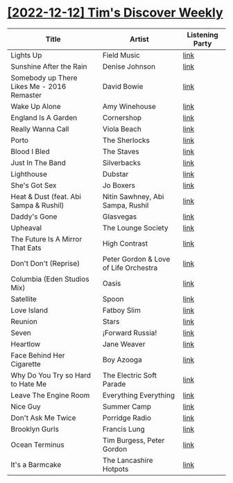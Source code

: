# [[2022-12-12] Tim's Discover Weekly](https://open.spotify.com/user/zachthehammer/playlist/7BZ1Z8OdV59oNChlf4fyFm)

| Title | Artist | Listening Party |
| --- | --- | --- |
| Lights Up | Field Music | [link](https://timstwitterlisteningparty.com/pages/replay/feed_370.html) |
| Sunshine After the Rain | Denise Johnson | [link](https://timstwitterlisteningparty.com/pages/replay/feed_449.html) |
| Somebody up There Likes Me - 2016 Remaster | David Bowie | [link](https://timstwitterlisteningparty.com/pages/replay/feed_327.html) |
| Wake Up Alone | Amy Winehouse | [link]() |
| England Is A Garden | Cornershop | [link](https://timstwitterlisteningparty.com/pages/replay/feed_34.html) |
| Really Wanna Call | Viola Beach | [link]() |
| Porto | The Sherlocks | [link](https://timstwitterlisteningparty.com/pages/replay/feed_1173.html) |
| Blood I Bled | The Staves | [link](https://timstwitterlisteningparty.com/pages/replay/feed_632.html) |
| Just In The Band | Silverbacks | [link](https://timstwitterlisteningparty.com/pages/replay/feed_883.html) |
| Lighthouse | Dubstar | [link](https://timstwitterlisteningparty.com/pages/replay/feed_1070.html) |
| She's Got Sex | Jo Boxers | [link](https://timstwitterlisteningparty.com/pages/replay/feed_946.html) |
| Heat & Dust (feat. Abi Sampa & Rushil) | Nitin Sawhney, Abi Sampa, Rushil | [link](https://timstwitterlisteningparty.com/pages/replay/feed_713.html) |
| Daddy's Gone | Glasvegas | [link](https://timstwitterlisteningparty.com/pages/replay/feed_113.html) |
| Upheaval | The Lounge Society | [link](https://timstwitterlisteningparty.com/pages/replay/feed_1126.html) |
| The Future Is A Mirror That Eats | High Contrast | [link](https://timstwitterlisteningparty.com/pages/replay/feed_748.html) |
| Don't Don't (Reprise) | Peter Gordon & Love of Life Orchestra | [link](https://timstwitterlisteningparty.com/pages/replay/feed_269.html) |
| Columbia (Eden Studios Mix) | Oasis | [link](https://timstwitterlisteningparty.com/pages/replay/feed_28.html) |
| Satellite | Spoon | [link](https://timstwitterlisteningparty.com/pages/replay/feed_1018.html) |
| Love Island | Fatboy Slim | [link](https://timstwitterlisteningparty.com/pages/replay/feed_603.html) |
| Reunion | Stars | [link](https://timstwitterlisteningparty.com/pages/replay/feed_247.html) |
| Seven | ¡Forward Russia! | [link](https://timstwitterlisteningparty.com/pages/replay/feed_467.html) |
| Heartlow | Jane Weaver | [link](https://timstwitterlisteningparty.com/pages/replay/feed_691.html) |
| Face Behind Her Cigarette | Boy Azooga | [link](https://timstwitterlisteningparty.com/pages/replay/feed_376.html) |
| Why Do You Try so Hard to Hate Me | The Electric Soft Parade | [link](https://timstwitterlisteningparty.com/pages/replay/feed_451.html) |
| Leave The Engine Room | Everything Everything | [link](https://timstwitterlisteningparty.com/pages/replay/feed_228.html) |
| Nice Guy | Summer Camp | [link](https://timstwitterlisteningparty.com/pages/replay/feed_805.html) |
| Don't Ask Me Twice | Porridge Radio | [link](https://timstwitterlisteningparty.com/pages/replay/feed_412.html) |
| Brooklyn Gurls | Francis Lung | [link](https://timstwitterlisteningparty.com/pages/replay/feed_398.html) |
| Ocean Terminus | Tim Burgess, Peter Gordon | [link](https://timstwitterlisteningparty.com/pages/replay/feed_469.html) |
| It's a Barmcake | The Lancashire Hotpots | [link](https://timstwitterlisteningparty.com/pages/replay/feed_661.html) |

